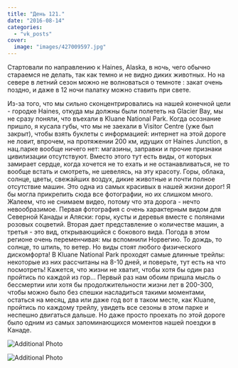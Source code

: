 ```yaml
---
title: "День 121."
date: "2016-08-14"
categories: 
  - "vk_posts"
cover:
  image: "images/427009597.jpg"
---
```


Стартовали по направлению к Haines, Alaska, в ночь, чего обычно стараемся не делать, так как темно и не видно диких животных. Но на севере в летний сезон можно не волноваться о темноте : закат очень поздно, и даже в 12 ночи палатку можно ставить при свете.

<!--more-->

Из-за того, что мы сильно сконцентрировались на нашей конечной цели - городке Haines, откуда мы должны были полететь на Glacier Bay, мы не сразу поняли, что въехали в Kluane National Park. Когда осознание пришло, я кусала губы, что мы не заехали в Visitor Centre (уже был закрыт), чтобы взять буклеты с информацией: интернет на этой дороге не ловит, впрочем, на протяжении 200 км, идущих от Haines Junction, в нац.парке вообще ничего нет: магазины, заправки и прочие признаки цивилизации отсутствуют. Вместо этого тут есть виды, от которых замирает сердце, когда хочется не то ехать и не останавливаться, не то вообще встать и смотреть, не шевелясь, на эту красоту. Горы, облака, солнце, цветы, свежайших воздух, дикие животные и почти полное отсутствие машин. Это одна из самых красивых в нашей жизни дорог! Я бы могла прикрепить сюда все фотографии, но их слишком много. Жалеем, что не снимаем видео, потому что эта дорога - нечто невообразимое. Первая фотография с очень характерным видом для Северной Канады и Аляски: горы, кусты и деревья вместе с полянами розовых соцветий. Вторая дает представление о количестве машин, а третья - это вид, открывающийся с бокового вида. Погода в этом регионе очень переменчивая: мы вспомнили Норвегию. То дождь, то солнце, то штиль, то ветер. Но виды стоят любого физического дискомфорта! В Kluane National Park проходят самые длинные трейлы: некоторые из них рассчитаны на 8-10 дней, и поверьте, тут есть на что посмотреть! Кажется, что жизни не хватит, чтобы хотя бы один раз пройтись по каждой из гор... Первый раз нам обоим пришла мысль о бессмертии или хотя бы продолжительности жизни лет в 200-300, чтобы можно было без спешки насладиться такими моментами, остаться на месяц, два или даже год вот в таком месте, как Kluane, пройтись по каждому трейлу, увидеть все сезоны в этом парке и неспешно двигаться дальше. Но даже просто проехать по этой дороге было одним из самых запоминающихся моментов нашей поездки в Канаде.

![Additional Photo](https://vodpop.ru/wp-content/uploads/2023/07/427009598.jpg)

![Additional Photo](https://vodpop.ru/wp-content/uploads/2023/07/427009599.jpg)
